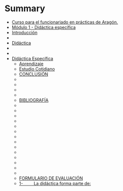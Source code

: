 # Summary

* [Curso para el funcionariado en prácticas de Aragón.](README.md)
* [Módulo 1 - Didáctica específica ](modulo_1_-_didactica_especifica.md)
* [Introducción](introduccion.md)
* [](.md)
* [Didáctica](didactica.md)
* [](.md)
* [](.md)
* [Didáctica Específica](didactica_especifica/README.md)
  * [Aprendizaje](didactica_especifica/aprendizaje.md)
  * [Estudio Cotidiano](didactica_especifica/estudio_cotidiano.md)
  * [CONCLUSIÓN](didactica_especifica/conclusion.md)
  * [](didactica_especifica/.md)
  * [](didactica_especifica/.5.md)
  * [](didactica_especifica/.6.md)
  * [](didactica_especifica/.7.md)
  * [BIBLIOGRAFÍA](didactica_especifica/bibliografia.md)
  * [](didactica_especifica/.9.md)
  * [](didactica_especifica/.10.md)
  * [](didactica_especifica/.11.md)
  * [](didactica_especifica/.12.md)
  * [](didactica_especifica/.13.md)
  * [](didactica_especifica/.14.md)
  * [](didactica_especifica/.15.md)
  * [](didactica_especifica/.16.md)
  * [](didactica_especifica/.17.md)
  * [](didactica_especifica/.18.md)
  * [](didactica_especifica/.19.md)
  * [](didactica_especifica/.20.md)
  * [](didactica_especifica/.21.md)
  * [](didactica_especifica/.22.md)
  * [FORMULARIO DE EVALUACIÓN ](didactica_especifica/formulario_de_evaluacion.md)
  * [1-         La didáctica forma parte de:](didactica_especifica/1-_la_did_a_ctica_forma_parte_de.md)
